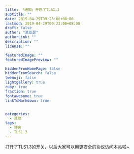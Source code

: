 ```yaml
---
title: 「通知」开启了TLS1.3
subtitle: ""
date: 2019-04-29T09:23:00+08:00
lastmod: 2019-04-29T09:23:00+08:00
draft: false
author: "某亚瑟"
authorLink: ""
description: ""
license: ""

featuredImage: ""
featuredImagePreview: ""

hiddenFromHomePage: false
hiddenFromSearch: false
twemoji: false
lightgallery: true
ruby: true
fraction: true
fontawesome: true
linkToMarkdown: true


categories: 
  - 其他
tags: 
  - 博客
  - TLS1.3
---
```



打开了TLS1.3的开关，以后大家可以用更安全的协议访问本站啦~

<!--more-->